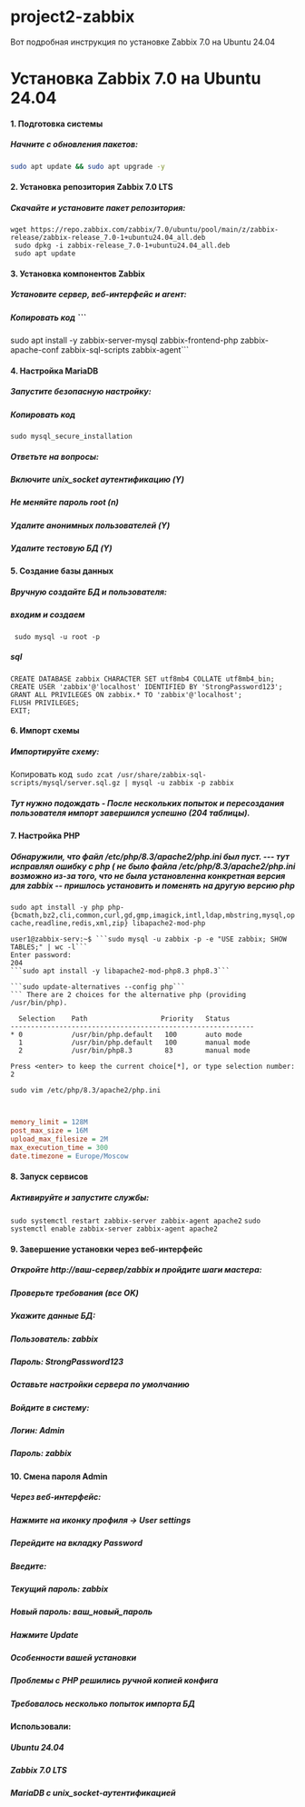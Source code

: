 # project2-zabbix
Вот подробная инструкция по установке Zabbix 7.0 на Ubuntu 24.04 

# Установка Zabbix 7.0 на Ubuntu 24.04

#### 1. Подготовка системы
##### Начните с обновления пакетов:

```bash
sudo apt update && sudo apt upgrade -y
```
#### 2. Установка репозитория Zabbix 7.0 LTS
##### Скачайте и установите пакет репозитория:


```Копировать код 
wget https://repo.zabbix.com/zabbix/7.0/ubuntu/pool/main/z/zabbix-release/zabbix-release_7.0-1+ubuntu24.04_all.deb 
 sudo dpkg -i zabbix-release_7.0-1+ubuntu24.04_all.deb
 sudo apt update

```
#### 3. Установка компонентов Zabbix
##### Установите сервер, веб-интерфейс и агент:



##### Копировать код ```
sudo apt install -y zabbix-server-mysql zabbix-frontend-php zabbix-apache-conf zabbix-sql-scripts zabbix-agent```
#### 4. Настройка MariaDB
##### Запустите безопасную настройку:



##### Копировать код
```sudo mysql_secure_installation```
##### Ответьте на вопросы:

##### Включите unix_socket аутентификацию (Y)
##### Не меняйте пароль root (n)
##### Удалите анонимных пользователей (Y)
##### Удалите тестовую БД (Y)
#### 5. Создание базы данных
##### Вручную создайте БД и пользователя:

##### входим и создаем
```
 sudo mysql -u root -p
```
##### sql

``` Копировать код
CREATE DATABASE zabbix CHARACTER SET utf8mb4 COLLATE utf8mb4_bin; 
CREATE USER 'zabbix'@'localhost' IDENTIFIED BY 'StrongPassword123';
GRANT ALL PRIVILEGES ON zabbix.* TO 'zabbix'@'localhost';
FLUSH PRIVILEGES;
EXIT;

```
#### 6. Импорт схемы
##### Импортируйте схему:



Копировать код```
sudo zcat /usr/share/zabbix-sql-scripts/mysql/server.sql.gz | mysql -u zabbix -p zabbix```

##### Тут нужно подождать - После нескольких попыток и пересоздания пользователя импорт завершился успешно (204 таблицы).

#### 7. Настройка PHP
##### Обнаружили, что файл /etc/php/8.3/apache2/php.ini был пуст. --- тут исправлял ошибку с php ( не было файла /etc/php/8.3/apache2/php.ini возможно из-за того, что не была установленна конкретная версия для zabbix -- пришлось установить и поменять на другую версию php 

```sudo apt install -y php php-{bcmath,bz2,cli,common,curl,gd,gmp,imagick,intl,ldap,mbstring,mysql,opcache,readline,redis,xml,zip} libapache2-mod-php```

``` проверка 
user1@zabbix-serv:~$ ```sudo mysql -u zabbix -p -e "USE zabbix; SHOW TABLES;" | wc -l```
Enter password: 
204
```sudo apt install -y libapache2-mod-php8.3 php8.3```

```sudo update-alternatives --config php```
``` There are 2 choices for the alternative php (providing /usr/bin/php).

  Selection    Path                  Priority   Status
------------------------------------------------------------
* 0            /usr/bin/php.default   100       auto mode
  1            /usr/bin/php.default   100       manual mode
  2            /usr/bin/php8.3        83        manual mode

Press <enter> to keep the current choice[*], or type selection number: 2
```



```sudo vim /etc/php/8.3/apache2/php.ini```

```ini


memory_limit = 128M
post_max_size = 16M
upload_max_filesize = 2M
max_execution_time = 300
date.timezone = Europe/Moscow
```
#### 8. Запуск сервисов
##### Активируйте и запустите службы:


```sudo systemctl restart zabbix-server zabbix-agent apache2```
```sudo systemctl enable zabbix-server zabbix-agent apache2```
#### 9. Завершение установки через веб-интерфейс
##### Откройте http://ваш-сервер/zabbix и пройдите шаги мастера:

##### Проверьте требования (все OK)
##### Укажите данные БД:
##### Пользователь: zabbix
##### Пароль: StrongPassword123
##### Оставьте настройки сервера по умолчанию
##### Войдите в систему:

##### Логин: Admin
##### Пароль: zabbix
#### 10. Смена пароля Admin
##### Через веб-интерфейс:

##### Нажмите на иконку профиля → User settings
##### Перейдите на вкладку Password
##### Введите:
##### Текущий пароль: zabbix
##### Новый пароль: ваш_новый_пароль
##### Нажмите Update
##### Особенности вашей установки
##### Проблемы с PHP решились ручной копией конфига
##### Требовалось несколько попыток импорта БД
#### Использовали:
##### Ubuntu 24.04
##### Zabbix 7.0 LTS
##### MariaDB с unix_socket-аутентификацией
